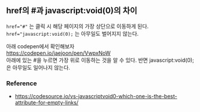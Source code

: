 ## href의 #과 javascript:void(0)의 차이

`href="#"` 는 클릭 시 해당 페이지의 가장 상단으로 이동하게 된다.  
`href="javascript:void(0);` 는 아무일도 벌어지지 않는다.

아래 codepen에서 확인해보자  
https://codepen.io/jaejoon/pen/VwpxNoW  
아래에 있는 #을 누르면 가장 위로 이동하는 것을 알 수 있다.
반면 javascript:void(0);은 아무일도 일어나지 않는다.

### Reference
- https://codesource.io/vs-javascriptvoid0-which-one-is-the-best-attribute-for-empty-links/